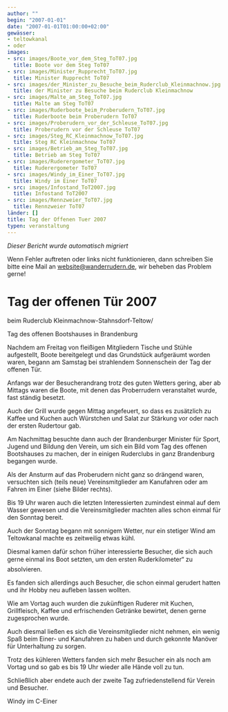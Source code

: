 ```yaml
---
author: ""
begin: "2007-01-01"
date: "2007-01-01T01:00:00+02:00"
gewässer:
- teltowkanal
- oder
images:
- src: images/Boote_vor_dem_Steg_ToT07.jpg
  title: Boote vor dem Steg ToT07
- src: images/Minister_Rupprecht_ToT07.jpg
  title: Minister Rupprecht ToT07
- src: images/der_Minister_zu_Besuche_beim_Ruderclub_Kleinmachnow.jpg
  title: der Minister zu Besuche beim Ruderclub Kleinmachnow
- src: images/Malte_am_Steg_ToT07.jpg
  title: Malte am Steg ToT07
- src: images/Ruderboote_beim_Proberudern_ToT07.jpg
  title: Ruderboote beim Proberudern ToT07
- src: images/Proberudern_vor_der_Schleuse_ToT07.jpg
  title: Proberudern vor der Schleuse ToT07
- src: images/Steg_RC_Kleinmachnow_ToT07.jpg
  title: Steg RC Kleinmachnow ToT07
- src: images/Betrieb_am_Steg_ToT07.jpg
  title: Betrieb am Steg ToT07
- src: images/Ruderergometer_ToT07.jpg
  title: Ruderergometer ToT07
- src: images/Windy_im_Einer_ToT07.jpg
  title: Windy im Einer ToT07
- src: images/Infostand_ToT2007.jpg
  title: Infostand ToT2007
- src: images/Rennzweier_ToT07.jpg
  title: Rennzweier ToT07
länder: []
title: Tag der Offenen Tuer 2007
typen: veranstaltung
---
```



*Dieser Bericht wurde automatisch migriert*

Wenn Fehler auftreten oder links nicht funktionieren, dann schreiben Sie bitte eine Mail an website@wanderrudern.de, wir beheben das Problem gerne!



# Tag der offenen Tür 2007


beim Ruderclub Kleinmachnow-Stahnsdorf-Teltow/

Tag des offenen Bootshauses in Brandenburg

Nachdem am Freitag von fleißigen Mitgliedern Tische und Stühle aufgestellt, Boote bereitgelegt und das Grundstück aufgeräumt worden waren, begann am Samstag bei strahlendem Sonnenschein der Tag der offenen Tür.

Anfangs war der Besucherandrang trotz des guten Wetters gering, aber ab Mittags waren die Boote, mit denen das Proberrudern veranstaltet wurde, fast ständig besetzt.

Auch der Grill wurde gegen Mittag angefeuert, so dass es zusätzlich zu Kaffee und Kuchen auch Würstchen und Salat zur Stärkung vor oder nach der ersten Rudertour gab.

Am Nachmittag besuchte dann auch der Brandenburger Minister für Sport, Jugend und Bildung den Verein, um sich ein Bild vom Tag des offenen Bootshauses zu machen, der in einigen Ruderclubs in ganz Brandenburg begangen wurde.

Als der Ansturm auf das Proberudern nicht ganz so drängend waren, versuchten sich (teils neue) Vereinsmitglieder am Kanufahren oder am Fahren im Einer (siehe Bilder rechts).

Bis 19 Uhr waren auch die letzten Interessierten zumindest einmal auf dem Wasser gewesen und die Vereinsmitglieder machten alles schon einmal für den Sonntag bereit.

Auch der Sonntag begann mit sonnigem Wetter, nur ein stetiger Wind am Teltowkanal machte es zeitweilig etwas kühl.

Diesmal kamen dafür schon früher interessierte Besucher, die sich auch gerne einmal ins Boot setzten, um den ersten Ruderkilometer“ zu absolvieren.

Es fanden sich allerdings auch Besucher, die schon einmal gerudert hatten und ihr Hobby neu aufleben lassen wollten.

Wie am Vortag auch wurden die zukünftigen Ruderer mit Kuchen, Grillfleisch, Kaffee und erfrischenden Getränke bewirtet, denen gerne zugesprochen wurde.

Auch diesmal ließen es sich die Vereinsmitglieder nicht nehmen, ein wenig Spaß beim Einer- und Kanufahren zu haben und durch gekonnte Manöver für Unterhaltung zu sorgen.

Trotz des kühleren Wetters fanden sich mehr Besucher ein als noch am Vortag und so gab es bis 19 Uhr wieder alle Hände voll zu tun.

Schließlich aber endete auch der zweite Tag zufriedenstellend für Verein und Besucher.

Windy im C-Einer
